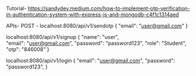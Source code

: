 Tutorial-
https://sandydev.medium.com/how-to-implement-otp-verification-in-authentication-system-with-express-js-and-mongodb-c4f1c1314aed

APIs-
POST -
localhost:8080/api/v1/sendotp
{ "email": "user@gmail.com" }

localhost:8080/api/v1/signup
{ "name": "user",  
 "email": "user@gmail.com",
"password": "password123",
"role": "Student",
"otp": "846008"
}

localhost:8080/api/v1/login
{
"email": "user@gmail.com",
"password": "password123",
}
